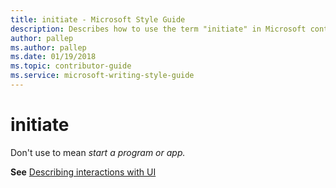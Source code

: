```yaml
---
title: initiate - Microsoft Style Guide
description: Describes how to use the term "initiate" in Microsoft content.
author: pallep
ms.author: pallep
ms.date: 01/19/2018
ms.topic: contributor-guide
ms.service: microsoft-writing-style-guide
---
```


# initiate

Don't use to mean *start a program or app.* 

**See** [Describing interactions with UI](~/procedures-instructions/describing-interactions-with-ui.md)
